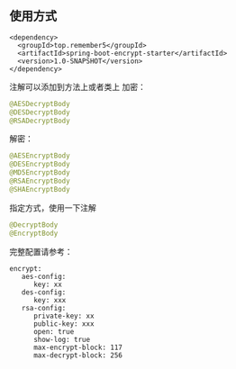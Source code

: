 ## 使用方式

```添加依赖
<dependency>
  <groupId>top.remember5</groupId>
  <artifactId>spring-boot-encrypt-starter</artifactId>
  <version>1.0-SNAPSHOT</version>
</dependency>
```



注解可以添加到方法上或者类上
加密：
```java
@AESDecryptBody
@DESDecryptBody
@RSADecryptBody
```


解密：
```java
@AESEncryptBody
@DESEncryptBody
@MD5EncryptBody
@RSAEncryptBody
@SHAEncryptBody
```

指定方式，使用一下注解
```java
@DecryptBody
@EncryptBody
```


完整配置请参考：
```
encrypt:
   aes-config:
      key: xx
   des-config:
      key: xxx
   rsa-config:
      private-key: xx
      public-key: xxx
      open: true 
      show-log: true 
      max-encrypt-block: 117
      max-decrypt-block: 256
```
